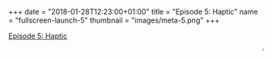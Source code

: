 +++
date = "2018-01-28T12:23:00+01:00"
title = "Episode 5: Haptic"
name = "fullscreen-launch-5"
thumbnail = "images/meta-5.png"
+++

<div id="fullscreen-launch-content" class="center-page no-nav">
  <div class="inner">
    <div class="rounded-logo"></div>
      <div class="circle">
        <a href="/episode-5" >
      </div>
    </a>
    <a class="title" href="/episode-5" >
    <p>Episode 5: Haptic</p>
    </a>
  </div>
</div>
<div id="launchpage-scrolling-text">
  <marquee direction="left">"Simple, serious and a little bit punk?"</marquee>
  <!-- <marquee direction="right">"You don't know what you're looking for?"</marquee> -->
</div>



